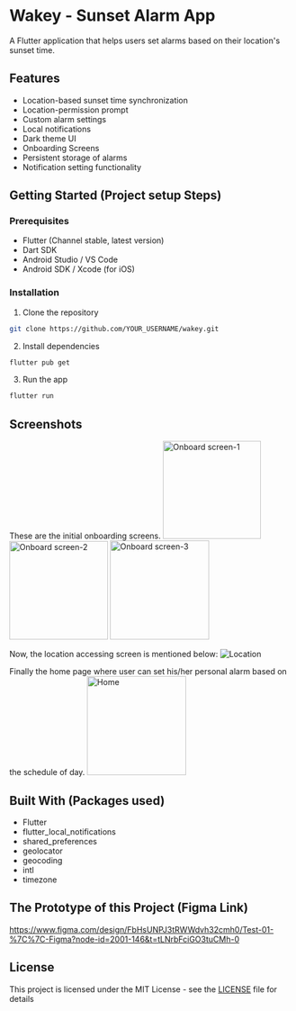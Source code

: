 # Wakey - Sunset Alarm App

A Flutter application that helps users set alarms based on their location's sunset time.

## Features

- Location-based sunset time synchronization
- Location-permission prompt
- Custom alarm settings
- Local notifications
- Dark theme UI
- Onboarding Screens
- Persistent storage of alarms
- Notification setting functionality

## Getting Started (Project setup Steps)

### Prerequisites

- Flutter (Channel stable, latest version)
- Dart SDK
- Android Studio / VS Code
- Android SDK / Xcode (for iOS)

### Installation

1. Clone the repository
```bash
git clone https://github.com/YOUR_USERNAME/wakey.git
```

2. Install dependencies
```bash
flutter pub get
```

3. Run the app
```bash
flutter run
```

## Screenshots

These are the initial onboarding screens.
<img width="174" alt="Onboard screen-1" src="https://github.com/user-attachments/assets/5bd8a7ad-d470-465d-9e73-22be72486ed6" />
<img width="175" alt="Onboard screen-2" src="https://github.com/user-attachments/assets/aa2e4cc1-9dd2-40b9-9606-36e819196b22" />
<img width="176" alt="Onboard screen-3" src="https://github.com/user-attachments/assets/0d94026f-3fef-468a-ad4a-08e3473eeefa" />

Now, the location accessing screen is mentioned below:
![Location](https://github.com/user-attachments/assets/89c13a22-76d6-49a1-a004-e270c0aac782)

Finally the home page where user can set his/her personal alarm based on the schedule of day.
<img width="176" alt="Home" src="https://github.com/user-attachments/assets/62840e97-99a9-4cce-a7ff-d55aae75e162" />

## Built With (Packages used)

- Flutter
- flutter_local_notifications
- shared_preferences
- geolocator
- geocoding
- intl
- timezone

## The Prototype of this Project (Figma Link)

https://www.figma.com/design/FbHsUNPJ3tRWWdvh32cmh0/Test-01-%7C%7C-Figma?node-id=2001-146&t=tLNrbFciGO3tuCMh-0

## License

This project is licensed under the MIT License - see the [LICENSE](LICENSE) file for details
